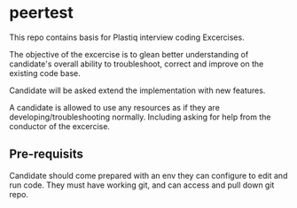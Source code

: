 # peertest
This repo contains basis for Plastiq interview coding Excercises.

The objective of the excercise is to glean better understanding of candidate's overall ability to troubleshoot, correct and improve on the existing code base.

Candidate will be asked extend the implementation with new features.

A candidate is allowed to use any resources as if they are developing/troubleshooting normally.  Including asking for help from the conductor of the excercise.

## Pre-requisits
Candidate should come prepared with an env they can configure to edit and run code.
They must have working git, and can access and pull down git repo.
